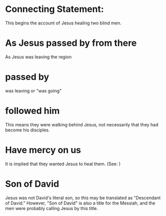 
# Connecting Statement:
This begins the account of Jesus healing two blind men.

# As Jesus passed by from there
As Jesus was leaving the region

# passed by
was leaving or "was going"

# followed him
This means they were walking behind Jesus, not necessarily that they had become his disciples.

# Have mercy on us
It is implied that they wanted Jesus to heal them. (See: )

# Son of David
Jesus was not David's literal son, so this may be translated as "Descendant of David." However, "Son of David" is also a title for the Messiah, and the men were probably calling Jesus by this title.